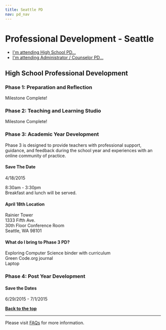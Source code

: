 ```yaml
---
title: Seattle PD
nav: pd_nav
---
```

<a id="top"></a>

# Professional Development - Seattle

- [I'm attending High School PD...](#hs)
- [I'm attending Administrator / Counselor PD...](#admin)

<a id="hs"></a>

## High School Professional Development

### Phase 1: Preparation and Reflection

Milestone Complete!

### Phase 2: Teaching and Learning Studio

Milestone Complete!

### Phase 3: Academic Year Development

Phase 3 is designed to provide teachers with professional support, guidance, and feedback during the school year and experiences with an online community of practice.

#### Save The Date
4/18/2015

8:30am - 3:30pm
<br />
Breakfast and lunch will be served. 

#### April 18th Location 
Rainier Tower
<br />
1333 Fifth Ave. 
<br />
30th Floor Conference Room
<br />
Seattle, WA 98101

#### What do I bring to Phase 3 PD? ####
Exploring Computer Science binder with curriculum
<br />
Green Code.org journal
<br />
Laptop

### Phase 4: Post Year Development

#### Save the Dates
6/29/2015 - 7/1/2015

[**Back to the top**](#top)

----------
Please visit [FAQs](/educate/pd/faq) for more information.

<br />
<br />